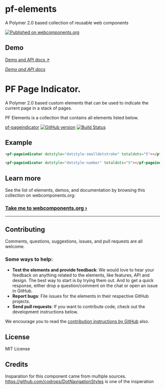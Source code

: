 # pf-elements
A Polymer 2.0 based collection of reusable web components 

[![Published on webcomponents.org](https://img.shields.io/badge/webcomponents.org-published-blue.svg)](https://www.webcomponents.org/element/owner/my-element)

## Demo

[Demo and API docs ↗](https://www.webcomponents.org/element/PFElements/pf-pageindicator/demo/demo/index.html)

_[Demo and API docs](https://www.webcomponents.org/element/PFElements/pf-pageindicator/demo/demo/index.html)_

# PF Page Indicator.

A Polymer 2.0 based custom elements that can be used to indicate the current page in a stack of pages. 

PF Elements is a collection that contains all elements listed below.



[pf-pageindicator](https://github.com/PFElements/pf-pageindicator) [![GitHub version](https://badge.fury.io/gh/PFElements%2Fpf-pageindicator.svg)](https://badge.fury.io/gh/PFElements%2Fpf-pageindicator)  [![Build Status](https://travis-ci.org/PFElements/pf-pageindicator.svg?branch=master)](https://travis-ci.org/PFElements/pf-pageindicator) 

## Example
<!---
```
<custom-element-demo>
  <template>
    <script src="../webcomponentsjs/webcomponents-lite.js"></script>
    <link rel="import" href="pf-pageindicator.html">
    <next-code-block></next-code-block>
  </template>
</custom-element-demo>
```
-->

```html
<pf-pageindicator dotstyle="dotstyle-smalldotstroke" totaldots="5"></pf-pageindicator>
```
```html
<pf-pageindicator dotstyle="dotstyle-number" totaldots="5"></pf-pageindicator>
```
## Learn more

See the list of elements, demos, and documentation by browsing this collection on webcomponents.org:

### [Take me to webcomponents.org ›](https://www.webcomponents.org/element/PFElements/pf-pageindicator)

---

## Contributing

Comments, questions, suggestions, issues, and pull requests are all welcome.


### Some ways to help:

- **Test the elements and provide feedback**: We would love to hear your feedback on anything related to the elements, like features, API and design. The best way to start is by trying them out. And to get a quick response, either drop a question/comment on the chat or open an issue in GitHub.
- **Report bugs**: File issues for the elements in their respective GitHub projects.
- **Send pull requests**: If you want to contribute code, check out the development instructions below.

We encourage you to read the [contribution instructions by GitHub](https://guides.github.com/activities/contributing-to-open-source/#contributing) also.

## License

MIT License

## Credits
Insparation for this component came from multiple sources.  
https://github.com/codrops/DotNavigationStyles is one of the insperation

